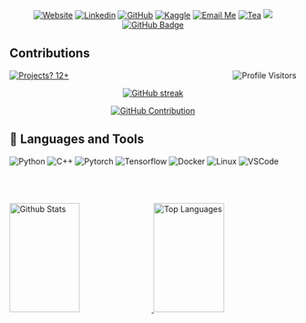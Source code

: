 <!--![image](https://github.com/pmensah28/pmensah28/blob/main/img/bg.png) -->

<div align="center">

[![Website](https://img.shields.io/badge/-Website-4B9AE5?style=flat&logo=Website&logoColor=white&link=https://pmensah28.github.io/)](https://pmensah28.github.io/)
[![Linkedin](https://img.shields.io/badge/-LinkedIn-306EA8?style=flat&logo=Linkedin&logoColor=white&link=https://www.linkedin.com/in/prince-mensah/)](https://www.linkedin.com/in/prince-mensah/) 
[![GitHub](https://img.shields.io/badge/-GitHub-2F2F2F?style=flat&logo=github&logoColor=white&link=https://github.com/pmensah28)](https://github.com/pmensah28/)
[![Kaggle](https://img.shields.io/badge/-Kaggle-5DB0DB?style=flat&logo=Kaggle&logoColor=white&link=https://www.kaggle.com/pmensah1)](https://www.kaggle.com/pmensah1)
[![Email Me](https://img.shields.io/badge/-Email-676767?style=flat&logo=google-scholar&logoColor=white&link=mailto:pmensah@aimsammi.org)](mailto:pmensah@aimsammi.org)
[![Tea](https://img.shields.io/badge/-Buy_me_a_tea-yellow?style=flat&logo=buymeacoffee&logoColor=white&link=https://www.buymeacoffee.com/pmensah)](https://www.buymeacoffee.com/pmensah)
<a href="https://github.com/pmensah28/github-profile-views-counter"><img src="https://komarev.com/ghpvc/?username=pmensah28"></a>
<a href="https://github.com/pmensah28?tab=followers"><img src="https://img.shields.io/github/followers/pmensah28?label=Followers&style=social" alt="GitHub Badge"></a>
</div>


<!-- <h5 align="center">Hi,<img src="https://raw.githubusercontent.com/MartinHeinz/MartinHeinz/master/wave.gif" width="30px"> Nice to meet you!</h5>
<h3 align="center"></h3> -->

<!-- ## About Me
  
My background is in Mathematics and Machine Learning with programming proficiency in Python, C and C++. I am dedicated to building a career that leverages my creativity to develop machine learning algorithms.
</div> -->

## Contributions
<a href="https://github.com/pmensah28">
  <img align="right" src="https://komarev.com/ghpvc/?username=pmensah28&label=Visitors&color=4B88F6&style=flat" alt="Profile Visitors" />
</a>

[![Projects? 12+](https://img.shields.io/badge/Projects-12%2B-4B88F6?style=flat)](https://github.com/pmensah28)

<p align="center">
  <a href="https://github.com/pmensah28">
    <img src="https://github-readme-streak-stats.herokuapp.com/?user=pmensah28&theme=react&border=4B88F6&background=0D1117" alt="GitHub streak"/>
  </a>
</p>

<p align="center">
  <a href="https://github.com/pmensah28">
    <img src="https://github-profile-summary-cards.vercel.app/api/cards/profile-details?username=pmensah28&theme=github_dark&border=4B88F6" alt="GitHub Contribution"/>
  </a>
</p>


## 🧰 Languages and Tools

![Python](https://img.shields.io/badge/Python-F0DB4F?style=for-the-badge&labelColor=black&logo=python&logoColor=F0DB4F)
![C++](https://img.shields.io/badge/C++-4B88F6?style=for-the-badge&labelColor=black&logo=c++&logoColor=4B88F6)
![Pytorch](https://img.shields.io/badge/Pytorch-E34F26?style=for-the-badge&labelColor=black&logo=pytorch&logoColor=E34F26)
![Tensorflow](https://img.shields.io/badge/Tensorflow-orange?style=for-the-badge&labelColor=black&logo=tensorflow&logoColor=orange)
![Docker](https://img.shields.io/badge/Docker-4B88F6?style=for-the-badge&logo=docker&logoColor=4B88F6)
![Linux](https://img.shields.io/badge/Linux-F0DB4F?style=for-the-badge&logo=css3&logoColor=F0DB4F)
![VSCode](https://img.shields.io/badge/Visual_Studio-4B88F6?style=for-the-badge&logo=visual%20studio&logoColor=white)
<!-- ![Git](https://img.shields.io/badge/Git-F05032?style=for-the-badge&logo=git&logoColor=white)
![React](https://img.shields.io/badge/-React-61DBFB?style=for-the-badge&labelColor=black&logo=react&logoColor=61DBFB)
![Nodejs](https://img.shields.io/badge/Nodejs-3C873A?style=for-the-badge&labelColor=black&logo=node.js&logoColor=3C873A) -->

<br />
<br />
<br />

<a> 
  <a href="https://github.com/pmensah28">
    <img alt="Github Stats" src="https://denvercoder1-github-readme-stats.vercel.app/api?username=pmensah28&show_icons=true&count_private=true&theme=react&border_color=4B88F6&bg_color=0D1117&title_color=4B88F6&icon_color=4B88F6" height="192px" width="49.5%"/>
  </a>
  <a href="https://github.com/pmensah28">
    <img alt="Top Languages" src="https://denvercoder1-github-readme-stats.vercel.app/api/top-langs/?username=pmensah28&langs_count=8&layout=compact&theme=react&border_color=4B88F6&bg_color=0D1117&title_color=4B88F6&icon_color=4B88F6" height="192px" width="49.5%"/>
  </a>
  <br/>
</a>



